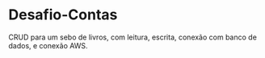 # Desafio-Contas
CRUD para um sebo de livros, com leitura, escrita, conexão com banco de dados, e conexão AWS.
